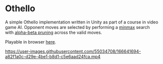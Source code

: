 # Othello

A simple Othello implementation written in Unity as part of a course in video game AI. Opponent moves are selected by performing a [minmax](https://en.wikipedia.org/wiki/Minimax) search with [alpha-beta pruning](https://en.wikipedia.org/wiki/Alpha%E2%80%93beta_pruning) across the valid moves. 

Playable in browser [here](https://aggsel.itch.io/othello).

https://user-images.githubusercontent.com/55034708/166641694-a82f1a0c-d29e-4be1-b8d1-c5e6aad24fca.mp4